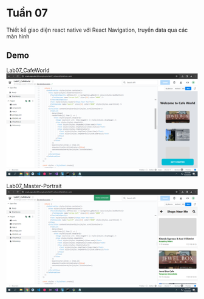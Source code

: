 
# Tuần 07

Thiết kế giao diện react native với React Navigation, truyền data qua các màn hình

## Demo

Lab07_CafeWorld
![Demo](https://github.com/hoanghuytoi/HoangHuyToi_21004305_THNhom3_ReactNative/blob/main/Tuan07/demo/Home.PNG?raw=true)

Lab07_Master-Portrait
![Demo](https://github.com/hoanghuytoi/HoangHuyToi_21004305_THNhom3_ReactNative/blob/main/Tuan07/demo/ShopNear.PNG?raw=true)

